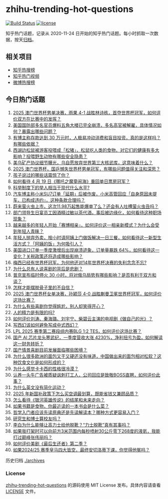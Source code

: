 # zhihu-trending-hot-questions

[![Build Status](https://github.com/justjavac/zhihu-trending-hot-questions/workflows/ci/badge.svg?branch=master)](https://github.com/justjavac/zhihu-trending-hot-questions/actions)
[![license](https://img.shields.io/github/license/justjavac/zhihu-trending-hot-questions)](https://github.com/justjavac/zhihu-trending-hot-questions/blob/master/LICENSE)

知乎热门话题，记录从 2020-11-24
日开始的知乎热门话题。每小时抓取一次数据，按天[归档](./archives)。

## 相关项目

- [知乎热搜榜](https://github.com/justjavac/zhihu-trending-top-search)
- [知乎热门视频](https://github.com/justjavac/zhihu-trending-hot-video)
- [微博热搜榜](https://github.com/justjavac/weibo-trending-hot-search)

## 今日热门话题

<!-- BEGIN -->
<!-- 最后更新时间 Mon Apr 21 2025 06:19:18 GMT+0800 (China Standard Time) -->

1. [2025 澳门世界杯男单决赛，雨果 4-1 战胜林诗栋，首夺世界杯冠军，如何评价双方在比赛中的发挥？](https://www.zhihu.com/question/1897326482793142000)
1. [美国国防部多名官员爆料五角大楼已完全崩溃，多名高官被解雇，具体情况如何？暴露出哪些问题？](https://www.zhihu.com/question/1897314613340628700)
1. [有博主称存款达到 30 万元时，人极易冲动消费和盲目投资，真的是这样吗？有哪些依据？](https://www.zhihu.com/question/1897028991606550800)
1. [西湖边松鼠被游客投喂成「松猪」，松鼠吃人类的食物，对它们的健康有多大影响？投喂野生动物有哪些安全隐患？](https://www.zhihu.com/question/1896577976344213500)
1. [美乌矿产协议细节曝光，乌自愿放弃世界第三大核武库，这意味着什么？](https://www.zhihu.com/question/1896897736198022100)
1. [2025 澳门世界杯，国乒憾失世界杯男单冠军，有哪些问题值得关注和深思？](https://www.zhihu.com/question/1897403105114546200)
1. [孩子说过的哪些话震惊了你？](https://www.zhihu.com/question/656902248)
1. [如何看待 4 月 19 日《哪吒之魔童闹海》重回单日票房冠军？](https://www.zhihu.com/question/1897100503999038200)
1. [科举制度下的举人相当于现代什么水平?](https://www.zhihu.com/question/543285952)
1. [汽车博主称小米SU7订单「延期」后被作废，小米高管回应「自身原因未提车，已构成违约」，这种条款合理吗？](https://www.zhihu.com/question/1896285158291780000)
1. [蔚来萤火虫上市，这次11.98万起售能爆单了么？还会有人吐槽萤火虫丑吗？](https://www.zhihu.com/question/1897034381404635600)
1. [部门领导生日宴员工因酒精过敏以茶代酒，事后被边缘化，如何看待这种职场现象？](https://www.zhihu.com/question/1896584057556559400)
1. [越来越多的年轻人开始「赛博相亲」，如何评价这一相亲新模式？为什么会受到年轻人青睐？](https://www.zhihu.com/question/1896927799123599600)
1. [年轻人抛弃外卖，按小时请阿姨上门做饭解决一日三餐，如何看待这一新型生活方式？「阿姨的饭」为何吸引人？](https://www.zhihu.com/question/1896530518339719400)
1. [美国进口订单一季度激增后出现崩溃迹象，订单量暴跌 64%，如何看待这一变化？关税政策还将造成哪些影响？](https://www.zhihu.com/question/1895759384287614500)
1. [梅西已经有世界杯冠军，为何他还对14年世界杯决赛的失利念念不忘?](https://www.zhihu.com/question/1896663699822978800)
1. [为什么总有人说喜剧的背后是悲剧？](https://www.zhihu.com/question/5585783621)
1. [普京宣布临时停火 30 小时，将对俄乌局势有哪些影响？是否有利于双方和谈？](https://www.zhihu.com/question/1897050910733070600)
1. [怎样才能摆脱骨子里的不自信？](https://www.zhihu.com/question/327333707)
1. [2025 澳门世界杯女单决赛，孙颖莎 4-0 战胜蒯曼卫冕世界杯冠军，如何评价这场比赛？](https://www.zhihu.com/question/1897317851846648300)
1. [为什么有些喜剧你觉得尴尬，别人却笑得开心？](https://www.zhihu.com/question/1895257996147274800)
1. [人的精力是有限的吗?](https://www.zhihu.com/question/22592222)
1. [如何评价刘涛、秦海璐、刘宇宁、柴碧云主演的电视剧《做自己的光》？](https://www.zhihu.com/question/612537994)
1. [写西幻该如何避免写成中式西幻？](https://www.zhihu.com/question/1895120035707609600)
1. [LPL 2025 赛季第二赛段组内赛BLG 1:2 TES，如何评价这场比赛？](https://www.zhihu.com/question/1897334435847836700)
1. [国产 AI 芯片龙头寒武纪，一季度营收大涨 4230%，净利扭亏为盈，如何解读这一财务转折？](https://www.zhihu.com/question/1896927865347502600)
1. [国产情景喜剧目前发展面临哪些困境？](https://www.zhihu.com/question/548651379)
1. [为什么很多欧洲的面包又干又硬还没有味道，中国做出来的面包相对松软？这种饮食文化是如何形成的？](https://www.zhihu.com/question/1895488918331319800)
1. [为什么感觉卡卡西的性格很冷漠？](https://www.zhihu.com/question/414705001)
1. [认养一头牛广告被质疑讽刺打工人，公司回应是致敬BOSS直聘，如何评价此事？](https://www.zhihu.com/question/1896165436770469400)
1. [为什么英文没有简化运动？](https://www.zhihu.com/question/15519131763)
1. [2025 年新国补政策下怎么买空调最划算，既能省钱又兼顾品质？](https://www.zhihu.com/question/1896157251867244300)
1. [怎么看待《银河英雄传说》的结尾和未来走向？](https://www.zhihu.com/question/1894054177174429700)
1. [如果书籍是食物，你最近读的一本书会是什么菜？](https://www.zhihu.com/question/1892356120359691500)
1. [哲学入门者应该先读原典还是先读解读本？哪种方式更容易入门？](https://www.zhihu.com/question/1894017392042013700)
1. [研究生和博士算校友吗？](https://www.zhihu.com/question/287340031)
1. [李白为什么能够让高力士给他脱靴？“力士脱靴”真有其事吗？](https://www.zhihu.com/question/316317572)
1. [如果我打架时可以向前方3米范围内每秒喷射30公斤零下268度的液氦，我能打过巅峰张伟丽吗？](https://www.zhihu.com/question/1893318608395936300)
1. [如何评价美剧《最后生还者》第二季？](https://www.zhihu.com/question/1893974213880153300)
1. [如果2024/25 赛季皇马四大皆空，最终安切洛蒂下课，你觉得他冤吗？](https://www.zhihu.com/question/1896342884879419400)

<!-- END -->

历史归档 [./archives](./archives)

### License

[zhihu-trending-hot-questions](https://github.com/justjavac/zhihu-trending-hot-questions)
的源码使用 MIT License 发布。具体内容请查看 [LICENSE](./LICENSE) 文件。
